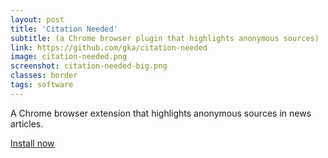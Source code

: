 ```yaml
---
layout: post
title: 'Citation Needed'
subtitle: (a Chrome browser plugin that highlights anonymous sources)
link: https://github.com/gka/citation-needed
image: citation-needed.png
screenshot: citation-needed-big.png
classes: border
tags: software
---
```


A Chrome browser extension that highlights anonymous sources in news articles.

[Install now](https://chrome.google.com/webstore/detail/citation-needed/bbhgklnkfnfhkgdjonobcmilljliidcn)

